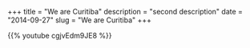 +++
title = "We are Curitiba"
description = "second description"
date = "2014-09-27"
slug = "We are Curitiba"
+++



{{% youtube cgjvEdm9JE8 %}}
